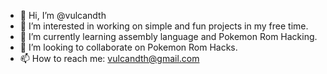 - 👋 Hi, I’m @vulcandth
- 👀 I’m interested in working on simple and fun projects in my free time.
- 🌱 I’m currently learning assembly language and Pokemon Rom Hacking.
- 💞️ I’m looking to collaborate on Pokemon Rom Hacks.
- 📫 How to reach me: vulcandth@gmail.com

<!---
vulcandth/vulcandth is a ✨ special ✨ repository because its `README.md` (this file) appears on your GitHub profile.
You can click the Preview link to take a look at your changes.
--->
